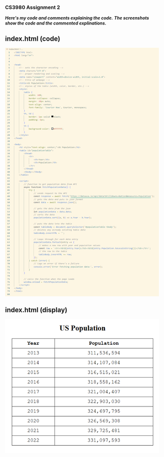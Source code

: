 ### CS3980 Assignment 2

***Here's my code and comments explaining the code.***
***The screenshots show the code and the commented explinations.***


## index.html (code)

![US Population Code](USPopulationCode.png)


## index.html (display)

![US Population Table](USPopulationDisplay.png)

